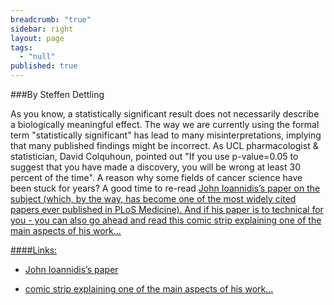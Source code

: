 ```yaml
---
breadcrumb: "true"
sidebar: right
layout: page
tags: 
  - "null"
published: true
---
```



###By Steffen Dettling  

As you know, a statistically significant result does not necessarily describe a biologically meaningful effect. The way we are currently using the formal term "statistically significant" has lead to many misinterpretations, implying that many published findings might be incorrect. As UCL pharmacologist & statistician, David Colquhoun, pointed out "If you use p-value=0.05 to suggest that you have made a discovery, you will be wrong at least 30 percent of the time". A reason why some fields of cancer science have been stuck for years?
A good time to re-read <a href="http://journals.plos.org/plosmedicine/article?id=10.1371/journal.pmed.0020124" target="_blank">John Ioannidis’s paper on the subject (which, by the way, has become one of the most widely cited papers ever published in PLoS Medicine).
And if his paper is to technical for you - you can also go ahead and read this <a href="http://xkcd.com/882/" target="_blank">comic strip explaining one of the main aspects of his work...

####Links:    

- <a href="http://journals.plos.org/plosmedicine/article?id=10.1371/journal.pmed.0020124" target="_blank">John Ioannidis’s paper   

- <a href="http://xkcd.com/882/" target="_blank">comic strip explaining one of the main aspects of his work...
